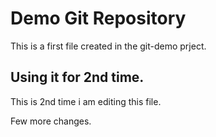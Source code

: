 # Demo Git Repository
This is a first file created in the git-demo prject.


## Using it for 2nd time.
This is 2nd time i am editing this file.

Few more changes.
